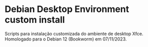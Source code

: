 # Debian Desktop Environment custom install
Scripts para instalação customizada do ambiente de desktop Xfce.
Homologado para o Debian 12 (Bookworm) em 07/11/2023.
